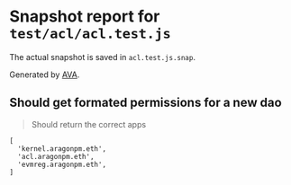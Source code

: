 # Snapshot report for `test/acl/acl.test.js`

The actual snapshot is saved in `acl.test.js.snap`.

Generated by [AVA](https://ava.li).

## Should get formated permissions for a new dao

> Should return the correct apps

    [
      'kernel.aragonpm.eth',
      'acl.aragonpm.eth',
      'evmreg.aragonpm.eth',
    ]
